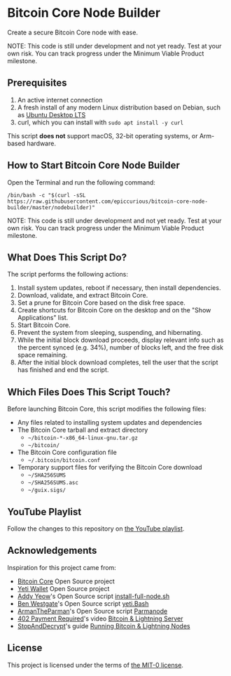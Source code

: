 # Bitcoin Core Node Builder

Create a secure Bitcoin Core node with ease.

NOTE: This code is still under development and not yet ready. Test at your own risk. You can track progress under the Minimum Viable Product milestone.

## Prerequisites

1. An active internet connection
2. A fresh install of any modern Linux distribution based on Debian, such as [Ubuntu Desktop LTS](https://ubuntu.com/tutorials/install-ubuntu-desktop)
3. curl, which you can install with `sudo apt install -y curl`

This script **does not** support macOS, 32-bit operating systems, or Arm-based hardware.

## How to Start Bitcoin Core Node Builder

Open the Terminal and run the following command:
```
/bin/bash -c "$(curl -sSL https://raw.githubusercontent.com/epiccurious/bitcoin-core-node-builder/master/nodebuilder)"
```

NOTE: This code is still under development and not yet ready. Test at your own risk. You can track progress under the Minimum Viable Product milestone.

## What Does This Script Do?

The script performs the following actions:
1. Install system updates, reboot if necessary, then install dependencies.
2. Download, validate, and extract Bitcoin Core.
3. Set a prune for Bitcoin Core based on the disk free space.
4. Create shortcuts for Bitcoin Core on the desktop and on the "Show Applications" list.
5. Start Bitcoin Core.
6. Prevent the system from sleeping, suspending, and hibernating.
7. While the initial block download proceeds, display relevant info such as the percent synced (e.g. 34%), number of blocks left, and the free disk space remaining.
8. After the initial block download completes, tell the user that the script has finished and end the script.

## Which Files Does This Script Touch?

Before launching Bitcoin Core, this script modifies the following files:
- Any files related to installing system updates and dependencies
- The Bitcoin Core tarball and extract directory
  - `~/bitcoin-*-x86_64-linux-gnu.tar.gz`
  - `~/bitcoin/`
- The Bitcoin Core configuration file
  - `~/.bitcoin/bitcoin.conf`
- Temporary support files for verifying the Bitcoin Core download
  - `~/SHA256SUMS`
  - `~/SHA256SUMS.asc`
  - `~/guix.sigs/`

## YouTube Playlist

Follow the changes to this repository on [the YouTube playlist](https://www.youtube.com/playlist?list=PL3dr_BSAPOFSaozbtQ1wZM2enpdJIY_5T).

## Acknowledgements

Inspiration for this project came from:
- [Bitcoin Core](https://github.com/bitcoin/bitcoin/graphs/contributors) Open Source project
- [Yeti Wallet](https://github.com/JWWeatherman/yeticold/graphs/contributors) Open Source project
- [Addy Yeow](https://github.com/ayeowch/)'s Open Source script [install-full-node.sh](https://bitnodes.io/install-full-node.sh)
- [Ben Westgate](https://github.com/BenWestgate)'s Open Source script [yeti.Bash](https://github.com/BenWestgate/yeti.Bash)
- [ArmanTheParman](https://github.com/armantheparman)'s Open Source script [Parmanode](https://github.com/armantheparman/parmanode)
- [402 Payment Required](https://www.youtube.com/@402PaymentRequired)'s video [Bitcoin & Lightning Server](https://www.youtube.com/watch?v=_Hrnls92TxQ)
- [StopAndDecrypt](https://stopanddecrypt.medium.com/)'s guide [Running Bitcoin & Lightning Nodes](https://stopanddecrypt.medium.com/running-bitcoin-lightning-nodes-over-the-tor-network-2021-edition-489180297d5)

## License

This project is licensed under the terms of [the MIT-0 license](./LICENSE).
